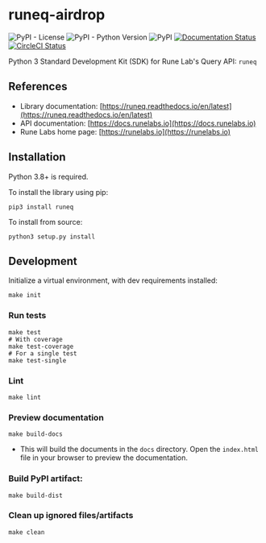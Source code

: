 # runeq-airdrop

![PyPI - License](https://img.shields.io/pypi/l/runeq)
![PyPI - Python Version](https://img.shields.io/pypi/pyversions/runeq)
![PyPI](https://img.shields.io/pypi/v/runeq)
[![Documentation Status](https://readthedocs.org/projects/runeq/badge/?version=latest)](https://runeq.readthedocs.io/en/latest/?badge=latest)
[![CircleCI Status](https://circleci.com/gh/rune-labs/runeq-python.svg?style=shield)](https://app.circleci.com/pipelines/gh/rune-labs/runeq-python)

Python 3 Standard Development Kit (SDK) for Rune Lab's Query API: `runeq`

## References

* Library documentation: [https://runeq.readthedocs.io/en/latest](https://runeq.readthedocs.io/en/latest)
* API documentation: [https://docs.runelabs.io](https://docs.runelabs.io)
* Rune Labs home page: [https://runelabs.io](https://runelabs.io)

## Installation

Python 3.8+ is required.

To install the library using pip:

    pip3 install runeq

To install from source:

    python3 setup.py install

## Development

Initialize a virtual environment, with dev requirements installed:

    make init

### Run tests
    
    make test
    # With coverage
    make test-coverage
    # For a single test
    make test-single


### Lint

    make lint

### Preview documentation
    
    make build-docs

- This will build the documents in the `docs` directory. Open the `index.html` file in your browser to preview the documentation.

### Build PyPI artifact:

    make build-dist

### Clean up ignored files/artifacts

    make clean
